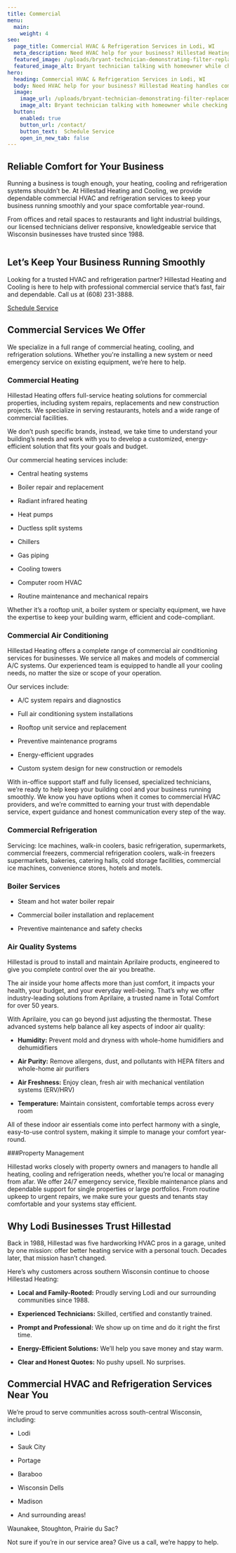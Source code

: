 ```yaml
---
title: Commercial
menu:
  main:
    weight: 4
seo:
  page_title: Commercial HVAC & Refrigeration Services in Lodi, WI
  meta_description: Need HVAC help for your business? Hillestad Heating handles commercial heating, cooling, refrigeration and more. Trusted in Wisconsin since 1988.
  featured_image: /uploads/bryant-technician-demonstrating-filter-replacement-1000.jpg
  featured_image_alt: Bryant technician talking with homeowner while checking air filter and furnace
hero: 
  heading: Commercial HVAC & Refrigeration Services in Lodi, WI
  body: Need HVAC help for your business? Hillestad Heating handles commercial heating, cooling, refrigeration and more. Trusted in Wisconsin since 1988.
  image: 
    image_url: /uploads/bryant-technician-demonstrating-filter-replacement
    image_alt: Bryant technician talking with homeowner while checking air filter and furnace
  button:
    enabled: true
    button_url: /contact/ 
    button_text:  Schedule Service
    open_in_new_tab: false
---
```


## Reliable Comfort for Your Business

Running a business is tough enough, your heating, cooling and refrigeration systems shouldn’t be. At Hillestad Heating and Cooling, we provide dependable commercial HVAC and refrigeration services to keep your business running smoothly and your space comfortable year-round.

From offices and retail spaces to restaurants and light industrial buildings, our licensed technicians deliver responsive, knowledgeable service that Wisconsin businesses have trusted since 1988.

<div class="breakout bg-black flow">
  <span class="brand-divider">
      <img src="/uploads/tarkenton-arrow-logomark-up.png" alt="">
  </span>
  <h2 class="no-margin">Let’s Keep Your Business Running Smoothly</h2>

  Looking for a trusted HVAC and refrigeration partner? Hillestad Heating and Cooling is here to help with professional commercial service that’s fast, fair and dependable. Call us at (608) 231-3888.

  <a class="btn btn--primary" href="/contact/">Schedule Service</a>

</div>

## Commercial Services We Offer

We specialize in a full range of commercial heating, cooling, and refrigeration solutions. Whether you're installing a new system or need emergency service on existing equipment, we’re here to help.

### Commercial Heating

Hillestad Heating offers full-service heating solutions for commercial properties, including system repairs, replacements and new construction projects. We specialize in serving restaurants, hotels and a wide range of commercial facilities.

We don’t push specific brands, instead, we take time to understand your building’s needs and work with you to develop a customized, energy-efficient solution that fits your goals and budget.

Our commercial heating services include:

*	Central heating systems

*	Boiler repair and replacement

*	Radiant infrared heating

*	Heat pumps

*	Ductless split systems

*	Chillers

*	Gas piping

*	Cooling towers

*	Computer room HVAC

*	Routine maintenance and mechanical repairs

Whether it’s a rooftop unit, a boiler system or specialty equipment, we have the expertise to keep your building warm, efficient and code-compliant.

### Commercial Air Conditioning

Hillestad Heating offers a complete range of commercial air conditioning services for businesses. We service all makes and models of commercial A/C systems. Our experienced team is equipped to handle all your cooling needs, no matter the size or scope of your operation.

Our services include:

*	A/C system repairs and diagnostics

*	Full air conditioning system installations

*	Rooftop unit service and replacement

*	Preventive maintenance programs

*	Energy-efficient upgrades

*	Custom system design for new construction or remodels

With in-office support staff and fully licensed, specialized technicians, we’re ready to help keep your building cool and your business running smoothly. We know you have options when it comes to commercial HVAC providers, and we’re committed to earning your trust with dependable service, expert guidance and honest communication every step of the way.

### Commercial Refrigeration

Servicing: Ice machines, walk-in coolers, basic refrigeration, supermarkets, commercial freezers, commercial refrigeration coolers, walk-in freezers supermarkets, bakeries, catering halls, cold storage facilities, commercial ice machines, convenience stores, hotels and motels.

### Boiler Services

*	Steam and hot water boiler repair

*	Commercial boiler installation and replacement

*	Preventive maintenance and safety checks

### Air Quality Systems

Hillestad is proud to install and maintain Aprilaire products, engineered to give you complete control over the air you breathe.

The air inside your home affects more than just comfort, it impacts your health, your budget, and your everyday well-being. That’s why we offer industry-leading solutions from Aprilaire, a trusted name in Total Comfort for over 50 years.

With Aprilaire, you can go beyond just adjusting the thermostat. These advanced systems help balance all key aspects of indoor air quality:

*	**Humidity:** Prevent mold and dryness with whole-home humidifiers and dehumidifiers

*	**Air Purity:** Remove allergens, dust, and pollutants with HEPA filters and whole-home air purifiers

*	**Air Freshness:** Enjoy clean, fresh air with mechanical ventilation systems (ERV/HRV)

*	**Temperature:** Maintain consistent, comfortable temps across every room

All of these indoor air essentials come into perfect harmony with a single, easy-to-use control system, making it simple to manage your comfort year-round.

###Property Management

Hillestad works closely with property owners and managers to handle all heating, cooling and refrigeration needs, whether you’re local or managing from afar. We offer 24/7 emergency service, flexible maintenance plans and dependable support for single properties or large portfolios. From routine upkeep to urgent repairs, we make sure your guests and tenants stay comfortable and your systems stay efficient.

## Why Lodi Businesses Trust Hillestad

Back in 1988, Hillestad was five hardworking HVAC pros in a garage, united by one mission: offer better heating service with a personal touch. Decades later, that mission hasn’t changed.

Here’s why customers across southern Wisconsin continue to choose Hillestad Heating:

*	**Local and Family-Rooted:** Proudly serving Lodi and our surrounding communities since 1988.

*	**Experienced Technicians:** Skilled, certified and constantly trained.

*	**Prompt and Professional:** We show up on time and do it right the first time.

*	**Energy-Efficient Solutions:** We’ll help you save money and stay warm.

*	**Clear and Honest Quotes:** No pushy upsell. No surprises.

## Commercial HVAC and Refrigeration Services Near You

We’re proud to serve communities across south-central Wisconsin, including:

*	Lodi

*	Sauk City

*	Portage

*	Baraboo

*	Wisconsin Dells

*	Madison

*	And surrounding areas!

Waunakee, Stoughton, Prairie du Sac?

Not sure if you’re in our service area? Give us a call, we’re happy to help.